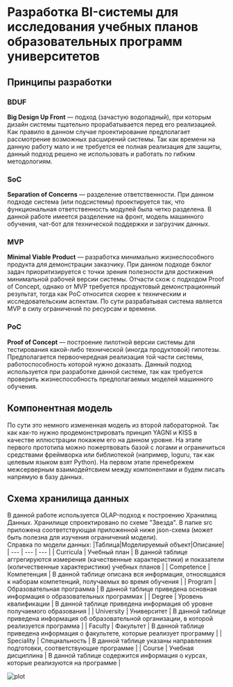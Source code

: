 # Разработка BI-системы для исследования учебных планов образовательных программ университетов
## Принципы разработки
### BDUF
<b>Big Design Up Front</b> — подход (зачастую водопадный), при которым дизайн системы тщательно прорабатывается перед его реализацией. Как правило в данном случае проектирование предполагает рассмотрение возможных расширений системы. Так как времени на данную работу мало и не требуется ее полная реализация для защиты, данный подход решено не использовать и работать по гибким методологиям.
### SoC
<b>Separation of Concerns</b> — разделение ответственности. При данном подходе система (или подсистемы) проектируется так, что функциональная ответственность модулей была четко разделена. В данной работе имеется разделение на фронт, модель машинного обучения, чат-бот для технической поддержки и загрузчик данных.
### MVP
<b>Minimal Viable Product</b> — разработка минимально жизнеспособного продукта для демонстрации заказчику. При данном подходе бэклог задач приоритизируется с точки зрения полезности для достижения минимальной рабочей версии системы. Отчасти схож с подходом Proof of Concept, однако от MVP требуется продуктовый демонстрационный результат, тогда как PoC относится скорее к техническим и исследовательским аспектам. По сути разрабатывая система является MVP в силу ограничений по ресурсам и времени.
### PoC
<b>Proof of Concept</b> — построение пилотной версии системы для тестирования какой-либо технической (иногда продуктовой) гипотезы. Предполагается первоочередная реализация той части системы, работоспособность которой нужно доказать. Данный подход используется при разработке данной системе, так как требуется проверить жизнеспособность предполагаемых моделей машинного обучения.

## Компонентная модель
По сути это немного измененная модель из второй лабораторной. Так как как-то нужно продемонстрировать принцип YAGNI и KISS в качестве иллюстрации покажем его на данном уровне. На этапе первого прототипа можно пожертвовать базой с логами и ограничиться средствами фреймворка или библиотекой (например, loguru, так как целевым языком взят Python). На первом этапе пренебрежем межсерверным взаимодейтсвием между компонентами и будем писать напрямую в базу данных.

## Схема хранилища данных
В данной работе используется OLAP-подход к построению Хранилищ Данных. Хранилище спроектировано по схеме "Звезда". В папке src приложена соответствующая приложенной ниже json-схема (может быть полезна для изучения ограничений модели).<br/>
Справка по модели данных:
|Таблица|Моделируемый объект|Описание|
| --- | --- | --- |
| Curricula | Учебный план | В данной таблице аггрегируются измерения (качественные характеристики) и показатели (количественные характеристики) учебных планов |
| Competence | Компетенция | В данной таблице описана вся информация, относящаяся к наборам компетенций, получаемых во время обучения |
| Program | Образовательная программа | В данной таблице приведена основная информация о образовательных программах |
| Degree | Уровень квалификации | В данной таблице приведена информация об уровне получаемого образования |
| University | Университет | В данной таблице приведена информация об образовательной организации, в которой реализуется программа |
| Faculty | Факультет | В данной таблице приведена информация о факультете, которые реализует программу |
| Speciality | Специальность | В данной таблице указаны направления подготовки, соответствующие программе |
| Course | Учебная дисциплина | В данной таблице содержится информация о курсах, которые реализуются на программе |

![plot](https://github.com/yunas-x/Diploma/blob/Lab-Work-3/Lab%20Work%20%E2%84%963/docs/DW.png)
